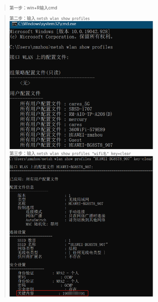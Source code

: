 > 第一步：win+R输入cmd

> 第二步：输入 `netsh wlan show profiles`
![](imgs/step1.png)
> 第三步：输入 `netsh wlan show profiles "wifi名" key=clear`
![](imgs/step2.png)
